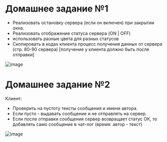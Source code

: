 # Домашнее задание №1


- Реализовать остановку сервера (если он включен) при закрытии окна.
- Реализовать отображение статуса сервера (ON | OFF)
- использовать разные цвета для разных статусов
- Скопировать в кодах клиента процесс получения данных от сервера (стр. 80-90 сервера) [получение у клиента должно быть после отправки]


![image](https://user-images.githubusercontent.com/108671823/228927661-17b5f2c3-566f-439b-8d98-142a9334348b.png)




# Домашнее задание №2


Клиент: 
- Проверить на пустоту тексты сообщения и имени автора.
- Если пусто - выдавать сообщение и не отправлять на сервер.
- Если после отправки сообщения сервер возвращает статус ОК, то добавлять само сообщение в чат-лог (время: автор - текст)


![image](https://user-images.githubusercontent.com/108671823/230390586-58beccf6-38de-40cb-8c43-84f477b04f26.png)
